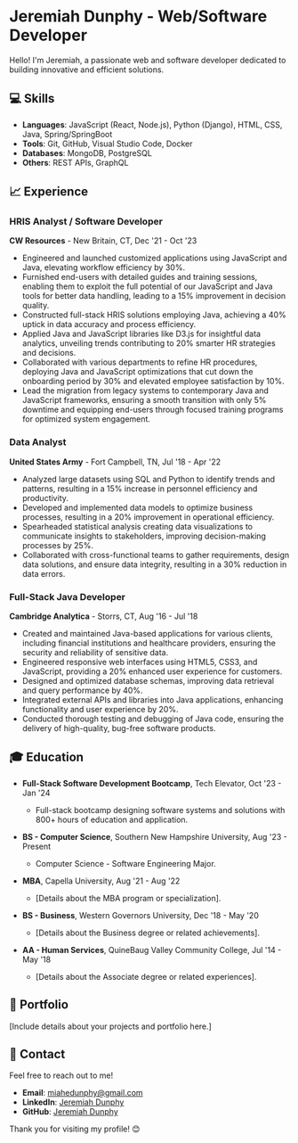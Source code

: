 # Jeremiah Dunphy - Web/Software Developer

Hello! I'm Jeremiah, a passionate web and software developer dedicated to building innovative and efficient solutions.

## 💻 Skills
- **Languages**: JavaScript (React, Node.js), Python (Django), HTML, CSS, Java, Spring/SpringBoot
- **Tools**: Git, GitHub, Visual Studio Code, Docker
- **Databases**: MongoDB, PostgreSQL
- **Others**: REST APIs, GraphQL

## 📈 Experience

### HRIS Analyst / Software Developer
**CW Resources** - New Britain, CT, Dec '21 - Oct '23
- Engineered and launched customized applications using JavaScript and Java, elevating workflow efficiency by 30%.
- Furnished end-users with detailed guides and training sessions, enabling them to exploit the full potential of our JavaScript and Java tools for better data handling, leading to a 15% improvement in decision quality.
- Constructed full-stack HRIS solutions employing Java, achieving a 40% uptick in data accuracy and process efficiency.
- Applied Java and JavaScript libraries like D3.js for insightful data analytics, unveiling trends contributing to 20% smarter HR strategies and decisions.
- Collaborated with various departments to refine HR procedures, deploying Java and JavaScript optimizations that cut down the onboarding period by 30% and elevated employee satisfaction by 10%.
- Lead the migration from legacy systems to contemporary Java and JavaScript frameworks, ensuring a smooth transition with only 5% downtime and equipping end-users through focused training programs for optimized system engagement.

### Data Analyst
**United States Army** - Fort Campbell, TN, Jul '18 - Apr '22
- Analyzed large datasets using SQL and Python to identify trends and patterns, resulting in a 15% increase in personnel efficiency and productivity.
- Developed and implemented data models to optimize business processes, resulting in a 20% improvement in operational efficiency.
- Spearheaded statistical analysis creating data visualizations to communicate insights to stakeholders, improving decision-making processes by 25%.
- Collaborated with cross-functional teams to gather requirements, design data solutions, and ensure data integrity, resulting in a 30% reduction in data errors.

### Full-Stack Java Developer
**Cambridge Analytica** - Storrs, CT, Aug '16 - Jul '18
- Created and maintained Java-based applications for various clients, including financial institutions and healthcare providers, ensuring the security and reliability of sensitive data.
- Engineered responsive web interfaces using HTML5, CSS3, and JavaScript, providing a 20% enhanced user experience for customers.
- Designed and optimized database schemas, improving data retrieval and query performance by 40%.
- Integrated external APIs and libraries into Java applications, enhancing functionality and user experience by 20%.
- Conducted thorough testing and debugging of Java code, ensuring the delivery of high-quality, bug-free software products.

## 🎓 Education

- **Full-Stack Software Development Bootcamp**, Tech Elevator, Oct '23 - Jan '24
  - Full-stack bootcamp designing software systems and solutions with 800+ hours of education and application.

- **BS - Computer Science**, Southern New Hampshire University, Aug '23 - Present
  - Computer Science - Software Engineering Major.

- **MBA**, Capella University, Aug '21 - Aug '22
  - [Details about the MBA program or specialization].

- **BS - Business**, Western Governors University, Dec '18 - May '20
  - [Details about the Business degree or related achievements].

- **AA - Human Services**, QuineBaug Valley Community College, Jul '14 - May '18
  - [Details about the Associate degree or related experiences].

## 📜 Portfolio

[Include details about your projects and portfolio here.]

## 📧 Contact
Feel free to reach out to me!

- **Email**: miahedunphy@gmail.com
- **LinkedIn**: [Jeremiah Dunphy](https://www.linkedin.com/in/jeremiahdunphy/)
- **GitHub**: [Jeremiah Dunphy](https://github.com/JeremiahDunphy)

Thank you for visiting my profile! 😊

